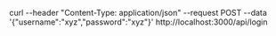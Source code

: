 curl --header "Content-Type: application/json" --request POST --data '{"username":"xyz","password":"xyz"}' http://localhost:3000/api/login
